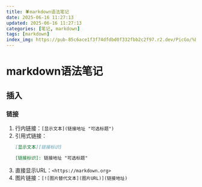 ```yaml
---
title: 🕷️markdown语法笔记
date: 2025-06-16 11:27:13
updated: 2025-06-16 11:27:13
categories: [笔记, markdown]
tags: [markdown]
index_img: https://pub-85c6ace1f3f74dfdbd0f332fbb2c2f97.r2.dev/PicGo/%E5%B0%8F%E5%8F%AF%E7%88%B1%E8%B7%B3%E8%9B%9B.jpg
---
```


# markdown语法笔记

## 插入

### 链接

1. 行内链接：```[显示文本](链接地址 "可选标题")```
2. 引用式链接：
   ```markdown
   [显示文本][链接标识]

   [链接标识]: 链接地址 "可选标题"
   ```
3. 直接显示URL：```<https://markdown.org>```
4. 图片链接：```[![图片替代文本](图片URL)](链接地址)```